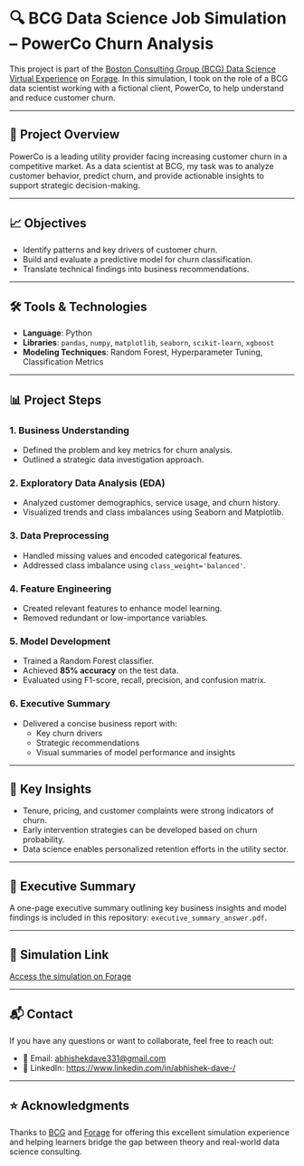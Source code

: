 # 🔍 BCG Data Science Job Simulation – PowerCo Churn Analysis

This project is part of the [Boston Consulting Group (BCG) Data Science Virtual Experience](https://www.theforage.com/simulations/bcg/data-science-ccdz) on [Forage](https://www.theforage.com/). In this simulation, I took on the role of a BCG data scientist working with a fictional client, PowerCo, to help understand and reduce customer churn.

---

## 🧠 Project Overview

PowerCo is a leading utility provider facing increasing customer churn in a competitive market. As a data scientist at BCG, my task was to analyze customer behavior, predict churn, and provide actionable insights to support strategic decision-making.

---

## 📈 Objectives

- Identify patterns and key drivers of customer churn.
- Build and evaluate a predictive model for churn classification.
- Translate technical findings into business recommendations.

---

## 🛠️ Tools & Technologies

- **Language**: Python  
- **Libraries**: `pandas`, `numpy`, `matplotlib`, `seaborn`, `scikit-learn`, `xgboost`
- **Modeling Techniques**: Random Forest, Hyperparameter Tuning, Classification Metrics

---

## 📊 Project Steps

### 1. Business Understanding
- Defined the problem and key metrics for churn analysis.
- Outlined a strategic data investigation approach.

### 2. Exploratory Data Analysis (EDA)
- Analyzed customer demographics, service usage, and churn history.
- Visualized trends and class imbalances using Seaborn and Matplotlib.

### 3. Data Preprocessing
- Handled missing values and encoded categorical features.
- Addressed class imbalance using `class_weight='balanced'`.

### 4. Feature Engineering
- Created relevant features to enhance model learning.
- Removed redundant or low-importance variables.

### 5. Model Development
- Trained a Random Forest classifier.
- Achieved **85% accuracy** on the test data.
- Evaluated using F1-score, recall, precision, and confusion matrix.

### 6. Executive Summary
- Delivered a concise business report with:
  - Key churn drivers
  - Strategic recommendations
  - Visual summaries of model performance and insights

---

## 🧾 Key Insights

- Tenure, pricing, and customer complaints were strong indicators of churn.
- Early intervention strategies can be developed based on churn probability.
- Data science enables personalized retention efforts in the utility sector.

---

## 📄 Executive Summary

A one-page executive summary outlining key business insights and model findings is included in this repository: `executive_summary_answer.pdf`.

---

## 🔗 Simulation Link

[Access the simulation on Forage](https://www.theforage.com/simulations/bcg/data-science-ccdz)

---

## 📬 Contact

If you have any questions or want to collaborate, feel free to reach out:

- 📧 Email: abhishekdave331@gmail.com  
- 💼 LinkedIn: https://www.linkedin.com/in/abhishek-dave-/

---

## ⭐ Acknowledgments

Thanks to [BCG](https://www.bcg.com/) and [Forage](https://www.theforage.com/) for offering this excellent simulation experience and helping learners bridge the gap between theory and real-world data science consulting.


